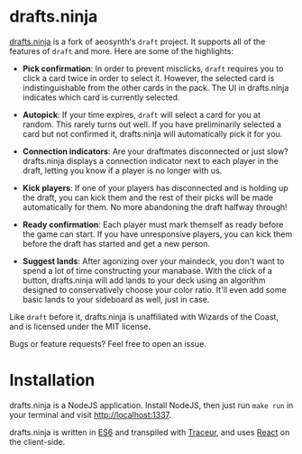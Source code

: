 # drafts.ninja

[drafts.ninja](http://drafts.ninja) is a fork of aeosynth's `draft` project. It
supports all of the features of `draft` and more. Here are some of the
highlights:

  * **Pick confirmation**: In order to prevent misclicks, `draft` requires you to
    click a card twice in order to select it. However, the selected card is
indistinguishable from the other cards in the pack. The UI in drafts.ninja
indicates which card is currently selected.

  * **Autopick**: If your time expires, `draft` will select a card for you at
    random. This rarely turns out well. If you have preliminarily selected a
card but not confirmed it, drafts.ninja will automatically pick it for you.

  * **Connection indicators**: Are your draftmates disconnected or just slow?
    drafts.ninja displays a connection indicator next to each player in the
draft, letting you know if a player is no longer with us.

  * **Kick players**: If one of your players has disconnected and is holding up
    the draft, you can kick them and the rest of their picks will be made
automatically for them. No more abandoning the draft halfway through!

  * **Ready confirmation**: Each player must mark themself as ready before the
    game can start. If you have unresponsive players, you can kick them before
the draft has started and get a new person.

  * **Suggest lands**: After agonizing over your maindeck, you don't want to
    spend a lot of time constructing your manabase. With the click of a button,
drafts.ninja will add lands to your deck using an algorithm designed to
conservatively choose your color ratio. It'll even add some basic lands to your
sideboard as well, just in case.

Like `draft` before it, drafts.ninja is unaffiliated with Wizards of the Coast,
and is licensed under the MIT license.

Bugs or feature requests? Feel free to open an issue.

# Installation

drafts.ninja is a NodeJS application. Install NodeJS, then just run `make run`
in your terminal and visit [http://localhost:1337](http://localhost:1337).

drafts.ninja is written in [ES6] and transpiled with [Traceur], and uses [React]
on the client-side.

  [ES6]: https://github.com/lukehoban/es6features
  [Traceur]: https://github.com/google/traceur-compiler
  [React]: https://github.com/facebook/react
